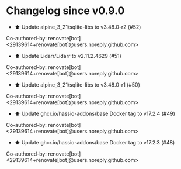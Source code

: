 # Changelog since v0.9.0
- ⬆️ Update alpine_3_21/sqlite-libs to v3.48.0-r2 (#52)

Co-authored-by: renovate[bot] <29139614+renovate[bot]@users.noreply.github.com> 
- ⬆️ Update Lidarr/Lidarr to v2.11.2.4629 (#51)

Co-authored-by: renovate[bot] <29139614+renovate[bot]@users.noreply.github.com> 
- ⬆️ Update alpine_3_21/sqlite-libs to v3.48.0-r1 (#50)

Co-authored-by: renovate[bot] <29139614+renovate[bot]@users.noreply.github.com> 
- ⬆️ Update ghcr.io/hassio-addons/base Docker tag to v17.2.4 (#49)

Co-authored-by: renovate[bot] <29139614+renovate[bot]@users.noreply.github.com> 
- ⬆️ Update ghcr.io/hassio-addons/base Docker tag to v17.2.3 (#48)

Co-authored-by: renovate[bot] <29139614+renovate[bot]@users.noreply.github.com> 
